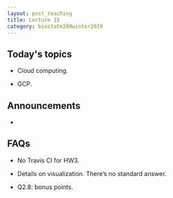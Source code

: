 ```yaml
---
layout: post_teaching
title: Lecture 15
category: biostatm280winter2019
---
```


## Today's topics

* Cloud computing.

* GCP.

## Announcements

* 

## FAQs

* No Travis CI for HW3. 

* Details on visualization. There’s no standard answer.

* Q2.8: bonus points.
